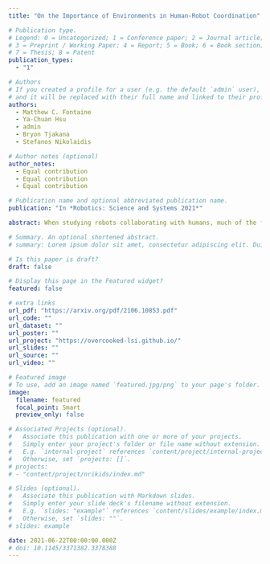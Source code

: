 ```yaml
---
title: "On the Importance of Environments in Human-Robot Coordination"

# Publication type.
# Legend: 0 = Uncategorized; 1 = Conference paper; 2 = Journal article;
# 3 = Preprint / Working Paper; 4 = Report; 5 = Book; 6 = Book section;
# 7 = Thesis; 8 = Patent
publication_types:
  - "1"

# Authors
# If you created a profile for a user (e.g. the default `admin` user), write the username (folder name) here
# and it will be replaced with their full name and linked to their profile.
authors:
  - Matthew C. Fontaine
  - Ya-Chuan Hsu
  - admin
  - Bryon Tjakana
  - Stefanos Nikolaidis

# Author notes (optional)
author_notes:
  - Equal contribution
  - Equal contribution
  - Equal contribution

# Publication name and optional abbreviated publication name.
publication: "In *Robotics: Science and Systems 2021*"

abstract: When studying robots collaborating with humans, much of the focus has been on robot policies that coordinate fluently with human teammates in collaborative tasks. However, less emphasis has been placed on the effect of the environment on coordination behaviors. To thoroughly explore environments that result in diverse behaviors, we propose a framework for procedural generation of environments that are (1) stylistically similar to human-authored environments, (2) guaranteed to be solvable by the human-robot team, and (3) diverse with respect to coordination measures. We analyze the procedurally generated environments in the Overcooked benchmark domain via simulation and an online user study. Results show that the environments result in qualitatively different emerging behaviors and statistically significant differences in collaborative fluency metrics, even when the robot runs the same planning algorithm.

# Summary. An optional shortened abstract.
# summary: Lorem ipsum dolor sit amet, consectetur adipiscing elit. Duis posuere tellus ac convallis placerat. Proin tincidunt magna sed ex sollicitudin condimentum.

# Is this paper is draft?
draft: false

# Display this page in the Featured widget?
featured: false

# extra links
url_pdf: "https://arxiv.org/pdf/2106.10853.pdf"
url_code: ""
url_dataset: ""
url_poster: ""
url_project: "https://overcooked-lsi.github.io/"
url_slides: ""
url_source: ""
url_video: ""

# Featured image
# To use, add an image named `featured.jpg/png` to your page's folder.
image:
  filename: featured
  focal_point: Smart
  preview_only: false

# Associated Projects (optional).
#   Associate this publication with one or more of your projects.
#   Simply enter your project's folder or file name without extension.
#   E.g. `internal-project` references `content/project/internal-project/index.md`.
#   Otherwise, set `projects: []`.
# projects:
# - "content/project/nrikids/index.md"

# Slides (optional).
#   Associate this publication with Markdown slides.
#   Simply enter your slide deck's filename without extension.
#   E.g. `slides: "example"` references `content/slides/example/index.md`.
#   Otherwise, set `slides: ""`.
# slides: example

date: 2021-06-22T00:00:00.000Z
# doi: 10.1145/3371382.3378388
---
```


<!-- {{% callout note %}}
Click the *Cite* button above to demo the feature to enable visitors to import publication metadata into their reference management software.
{{% /callout %}}

{{% callout note %}}
Create your slides in Markdown - click the *Slides* button to check out the example.
{{% /callout %}}

Supplementary notes can be added here, including [code, math, and images](https://wowchemy.com/docs/writing-markdown-latex/). -->
